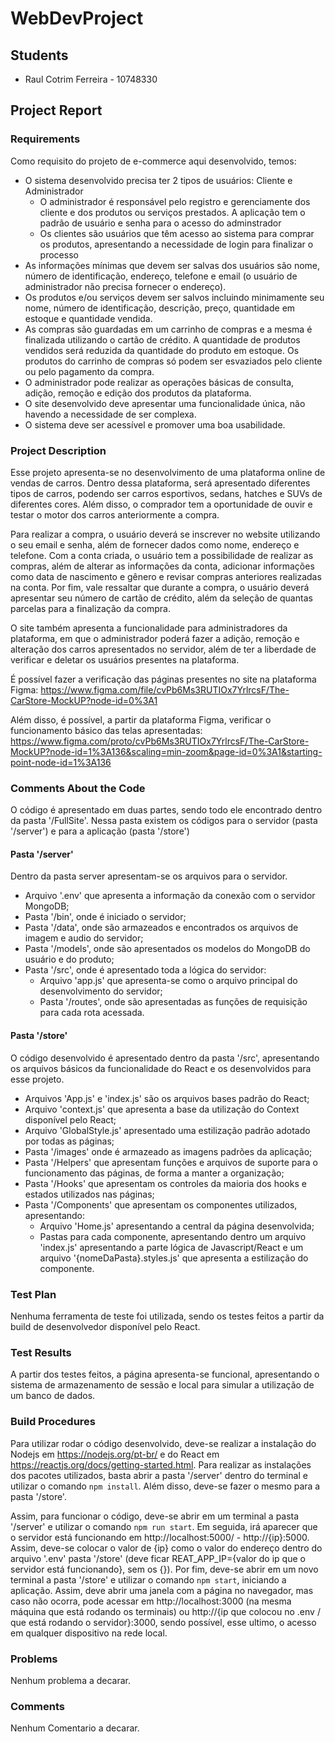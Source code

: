 # WebDevProject

## Students
- Raul Cotrim Ferreira - 10748330

## Project Report

### Requirements

Como requisito do projeto de e-commerce aqui desenvolvido, temos:

- O sistema desenvolvido precisa ter 2 tipos de usuários: Cliente e Administrador
  - O administrador é responsável pelo registro e gerenciamente dos cliente e dos produtos ou serviços prestados. A aplicação tem o padrão de usuário e senha para o acesso do adminstrador
  - Os clientes são usuários que têm acesso ao sistema para comprar os produtos, apresentando a necessidade de login para finalizar o processo
- As informações mínimas que devem ser salvas dos usuários são nome, número de identificação, endereço, telefone e email (o usuário de administrador não precisa fornecer o endereço).
- Os produtos e/ou serviços devem ser salvos incluindo minimamente seu nome, número de identificação, descrição, preço, quantidade em estoque e quantidade vendida. 
- As compras são guardadas em um carrinho de compras e a mesma é finalizada utilizando o cartão de crédito. A quantidade de produtos vendidos será reduzida da quantidade do produto em estoque. Os produtos do carrinho de compras só podem ser esvaziados pelo cliente ou pelo pagamento da compra.
- O administrador pode realizar as operações básicas de consulta, adição, remoção e edição dos produtos da plataforma.
-  O site desenvolvido deve apresentar uma funcionalidade única, não havendo a necessidade de ser complexa.
- O sistema deve ser acessível e promover uma boa usabilidade.

### Project Description

Esse projeto apresenta-se no desenvolvimento de uma plataforma online de vendas de carros. Dentro dessa plataforma, será apresentado diferentes tipos de carros, podendo ser carros esportivos, sedans, hatches e SUVs de diferentes cores. Além disso, o comprador tem a oportunidade de ouvir e testar o motor dos carros anteriormente a compra.

Para realizar a compra, o usuário deverá se inscrever no website utilizando o seu email e senha, além de fornecer dados como nome, endereço e telefone. Com a conta criada, o usuário tem a possibilidade de realizar as compras, além de alterar as informações da conta, adicionar informações como data de nascimento e gênero e revisar compras anteriores realizadas na conta. Por fim, vale ressaltar que durante a compra, o usuário deverá apresentar seu número de cartão de crédito, além da seleção de quantas parcelas para a finalização da compra.

O site também apresenta a funcionalidade para administradores da plataforma, em que o administrador poderá fazer a adição, remoção e alteração dos carros apresentados no servidor, além de ter a liberdade de verificar e deletar os usuários presentes na plataforma.

É possível fazer a verificação das páginas presentes no site na plataforma Figma: https://www.figma.com/file/cvPb6Ms3RUTIOx7YrlrcsF/The-CarStore-MockUP?node-id=0%3A1

Além disso, é possível, a partir da plataforma Figma, verificar o funcionamento básico das telas apresentadas: https://www.figma.com/proto/cvPb6Ms3RUTIOx7YrlrcsF/The-CarStore-MockUP?node-id=1%3A136&scaling=min-zoom&page-id=0%3A1&starting-point-node-id=1%3A136

### Comments About the Code

O código é apresentado em duas partes, sendo todo ele encontrado dentro da pasta '/FullSite'. Nessa pasta existem os códigos para o servidor (pasta '/server') e para a aplicação (pasta '/store')

#### Pasta '/server'

Dentro da pasta server apresentam-se os arquivos para o servidor.

- Arquivo '.env' que apresenta a informação da conexão com o servidor MongoDB;
- Pasta '/bin', onde é iniciado o servidor;
- Pasta '/data', onde são armazeados e encontrados os arquivos de imagem e audio do servidor;
- Pasta '/models', onde são apresentados os modelos do MongoDB do usuário e do produto;
- Pasta '/src', onde é apresentado toda a lógica do servidor:
  - Arquivo 'app.js' que apresenta-se como o arquivo principal do desenvolvimento do servidor;
  - Pasta '/routes', onde são apresentadas as funções de requisição para cada rota acessada.
  
#### Pasta '/store'

O código desenvolvido é apresentado dentro da pasta '/src', apresentando os arquivos básicos da funcionalidade do React e os desenvolvidos para esse projeto.

- Arquivos 'App.js' e 'index.js' são os arquivos bases padrão do React;
- Arquivo 'context.js' que apresenta a base da utilização do Context disponível pelo React;
- Arquivo 'GlobalStyle.js' apresentado uma estilização padrão adotado por todas as páginas;
- Pasta '/images' onde é armazeado as imagens padrões da aplicação;
- Pasta '/Helpers' que apresentam funções e arquivos de suporte para o funcionamento das páginas, de forma a manter a organização;
- Pasta '/Hooks' que apresentam os controles da maioria dos hooks e estados utilizados nas páginas;
- Pasta '/Components' que apresentam os componentes utilizados, apresentando:
  - Arquivo 'Home.js' apresentando a central da página desenvolvida;
  - Pastas para cada componente, apresentando dentro um arquivo 'index.js' apresentando a parte lógica de Javascript/React e um arquivo '{nomeDaPasta}.styles.js' que apresenta a estilização do componente.

### Test Plan

Nenhuma ferramenta de teste foi utilizada, sendo os testes feitos a partir da build de desenvolvedor disponível pelo React.

### Test Results

A partir dos testes feitos, a página apresenta-se funcional, apresentando o sistema de armazenamento de sessão e local para simular a utilização de um banco de dados.

### Build Procedures

Para utilizar rodar o código desenvolvido, deve-se realizar a instalação do Nodejs em https://nodejs.org/pt-br/ e do React em https://reactjs.org/docs/getting-started.html. Para realizar as instalações dos pacotes utilizados, basta abrir a pasta '/server' dentro do terminal e utilizar o comando `npm install`. Além disso, deve-se fazer o mesmo para a pasta '/store'.

Assim, para funcionar o código, deve-se abrir em um terminal a pasta '/server' e utilizar o comando `npm run start`. Em seguida, irá aparecer que o servidor está funcionando em http://localhost:5000/ - http://{ip}:5000. Assim, deve-se colocar o valor de {ip} como o valor do endereço dentro do arquivo '.env' pasta '/store' (deve ficar REAT_APP_IP={valor do ip que o servidor está funcionando}, sem os {}). Por fim, deve-se abrir em um novo terminal a pasta '/store' e utilizar o comando `npm start`, iniciando a aplicação. Assim, deve abrir uma janela com a página no navegador, mas caso não ocorra, pode acessar em http://localhost:3000 (na mesma máquina que está rodando os terminais) ou http://{ip que colocou no .env / que está rodando o servidor}:3000, sendo possível, esse ultimo, o acesso em qualquer dispositivo na rede local.

### Problems

Nenhum problema a decarar.

### Comments

Nenhum Comentario a decarar.
